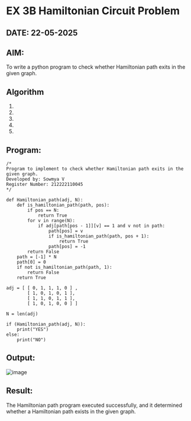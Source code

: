 # EX 3B Hamiltonian Circuit Problem
## DATE: 22-05-2025
## AIM:
To write a python program to check whether Hamiltonian path exits in the given graph.

## Algorithm
1. 
2. 
3. 
4.  
5.   

## Program:
```
/*
Program to implement to check whether Hamiltonian path exits in the given graph.
Developed by: Sowmya V
Register Number: 212222110045
*/

def Hamiltonian_path(adj, N):
    def is_hamiltonian_path(path, pos):
        if pos == N:
            return True
        for v in range(N):
            if adj[path[pos - 1]][v] == 1 and v not in path:
                path[pos] = v
                if is_hamiltonian_path(path, pos + 1):
                    return True
                path[pos] = -1
        return False
    path = [-1] * N
    path[0] = 0
    if not is_hamiltonian_path(path, 1):
        return False
    return True
    
adj = [ [ 0, 1, 1, 1, 0 ] ,
        [ 1, 0, 1, 0, 1 ],
        [ 1, 1, 0, 1, 1 ],
        [ 1, 0, 1, 0, 0 ] ]
 
N = len(adj)
 
if (Hamiltonian_path(adj, N)):
    print("YES")
else:
    print("NO")
```

## Output:
![image](https://github.com/user-attachments/assets/72c3319a-7d91-4600-bc49-65a87e8304cb)

## Result:
The Hamiltonian path program executed successfully, and it determined whether a Hamiltonian path exists in the given graph.
